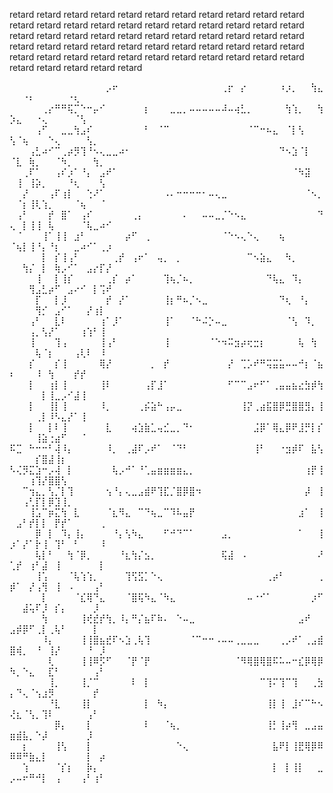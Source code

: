 retard retard retard retard retard retard retard retard retard retard retard retard retard retard retard retard retard retard retard retard retard retard retard retard retard retard retard retard retard retard retard retard retard retard retard retard retard retard retard retard retard retard retard retard retard retard retard retard retard retard retard retard retard retard retard retard retard retard retard retard

⠀⠀⠀⠀⠀⠀⠀⠀⠀⠀⠀⠀⠀⠀⠀⡠⠖⠀⠀⠀⠀⠀⠀⠀⠀⠀⠀⠀⠀⠀⠀⠀⠀⢀⡖⠀⡔⠀⠀⠀⠀⠀⠰⡰⡀⠀⠀⢳⣄⠀⠀⠐⠆⠀⠀⠀⠀⠀⠐⢆⠀⠀⠀⠀⠀
⠀⠀⠀⠀⠀⢀⡔⠛⠛⢯⡉⠑⠒⡤⠊⠀⠀⠀⠀⠀⠀⡆⠀⠀⠀⣀⣀⡀⠤⠤⠤⠤⠤⠼⠤⢴⣃⡀⠀⠀⠀⠀⠀⢳⢱⡀⠀⠀⢳⡱⣄⠀⠀⠐⢄⠀⠀⠀⠀⠈⢣⠀⠀⠀⠀
⠀⠀⠀⠀⢠⠋⠀⠀⣀⣀⢳⣠⠎⠀⠀⠀⠀⠀⠀⠀⠀⠃⠀⠈⠉⠀⠀⠀⠀⠀⠀⠀⠀⠀⠀⠀⠀⠈⠉⠒⠦⣄⠀⠈⡇⢣⠀⠀⠀⢣⠈⢦⠀⠀⠀⠑⢄⠀⠀⠀⠀⢣⡀⠀⠀
⠀⠀⠀⢠⣃⠴⠊⠉⢀⡴⡻⢹⠘⠢⢄⣀⣀⠴⠂⠀⠀⠀⠀⠀⠀⠀⠀⠀⠀⠀⠀⠀⠀⠀⠀⠀⠀⠀⠀⠀⠀⠀⠙⠢⣱⠈⡇⠀⠀⠈⣇⠀⢷⡀⠀⠀⠈⠳⡀⠀⠀⠀⢳⡀⠀
⠀⠀⢀⠏⠁⠀⠀⢠⠎⡰⠁⠘⡄⠀⣠⠞⠁⠀⠀⠀⠀⠀⠀⠀⠀⠀⠀⠀⠀⠀⠀⠀⠀⠀⠀⠀⠀⠀⠀⠀⠀⠀⠀⠀⠈⠳⣽⠀⠀⠀⢸⠀⢸⡵⡀⠀⠀⠀⠘⢆⠀⠀⠀⢣⠀
⠀⠀⡜⠀⠀⠀⢠⠏⢰⡇⠀⠀⢑⠜⠁⠀⠀⠀⠀⠀⠀⠀⠀⠀⠠⠄⠒⠒⠒⠒⠂⠤⢄⣀⠀⠀⠀⠀⠀⠀⠀⠀⠀⠀⠀⠀⠈⠢⡀⠀⠈⡆⢸⢇⢱⡀⠀⠀⠀⠈⢦⠀⠀⠈⠀
⠀⢠⠃⠀⠀⠀⡞⠀⣿⠁⠀⢠⠎⠀⠀⠀⠀⠀⠀⢀⡄⠀⠀⠀⠀⠀⠀⠄⠀⠀⠤⠤⣀⡈⠑⠢⣄⠀⠀⠀⠀⠀⠀⠀⠀⠀⠀⠀⠙⢄⠀⡇⢸⢸⠀⢧⠀⠀⠀⠀⠈⢧⣀⠴⠊
⠀⠈⠀⠀⠀⢸⠁⢸⢸⠀⣰⠃⠀⠀⠀⠀⠀⠀⡴⠋⠀⢀⠀⠀⠀⠀⠀⠀⠀⠀⠀⠀⠀⠈⠑⠢⢄⠑⢄⠀⠀⠀⢦⠀⠀⠀⠀⠀⠀⠈⢦⡇⢸⠘⡄⠘⡆⠀⠀⣀⠴⠊⠁⢀⡰
⠀⠀⠀⠀⠀⡇⠀⡎⢸⢠⠃⠀⠀⠀⠀⠀⢀⡞⠀⢠⠖⠁⠀⢤⡀⠀⡀⠀⠀⠀⠀⠀⠀⠀⠀⠀⠀⠉⠢⣵⣄⠀⠀⠳⡀⠀⠀⠀⠀⠀⠀⢳⡌⠀⡇⠀⢷⡠⠊⠁⠀⣠⡔⡏⡜
⠀⠀⠀⠀⢸⠀⠀⡇⢸⡎⠀⠀⠀⠀⠀⢀⡎⠀⡴⠁⠀⠀⠀⠀⢹⢦⡈⠦⡀⠀⠀⠀⠀⠀⠀⠀⠀⠀⠀⠀⠙⢧⣄⠀⠹⡄⠀⠀⠀⠀⠀⠀⢻⣠⣃⡴⠋⠀⣠⠔⠊⠀⡇⢩⠞
⠀⠀⠀⠀⡏⠀⠀⡇⡸⠀⠀⠀⠀⠀⠀⡞⠀⡜⠁⠀⠀⠀⠀⠀⢸⡆⠛⠦⡈⠢⣀⠀⠀⠀⠀⠀⠀⠀⠀⠀⠀⠀⠙⢆⠀⠘⡄⠀⠀⠀⠀⠀⠀⢻⡊⠀⣠⠊⠁⠀⠀⡜⢰⡇⠀
⠀⠀⠀⢠⠃⠀⠀⣇⠇⠀⠀⠀⠀⠀⢰⠁⡸⠁⠀⠀⠀⠀⠀⠀⢸⠁⠀⠀⠈⠓⠬⡑⠤⣀⠀⠀⠀⠀⠀⠀⠀⠀⠀⠈⢣⠀⠹⡀⠀⠀⠀⠀⢠⡀⢣⡜⠁⠀⠀⠀⢰⢱⠃⢸⠀
⠀⠀⠀⢸⠀⠀⠀⢹⢠⠀⠀⠀⠀⠀⢸⢠⠃⠀⠀⠀⠀⠀⠀⠀⢸⠀⠀⠀⠀⠀⠀⠈⠑⠲⠭⣲⡴⢖⣒⡆⠀⠀⠀⠀⠀⢧⠀⢳⠀⠀⠀⠀⠀⢧⠈⡆⠀⠀⠀⢠⢇⠇⠀⠸⠀
⠀⠀⠀⡎⠀⠀⠀⡎⢸⠀⠀⠀⠀⠀⢿⡜⠀⠀⠀⠀⠀⠀⡀⠀⡞⠀⠀⠀⠀⠀⠀⠀⠀⠀⡜⠀⢉⡡⠞⠛⢭⣭⣥⠤⠤⠚⡆⠈⣦⠆⠀⠀⠀⠸⠀⢳⠀⠀⠀⡞⡞⠀⠀⠀⠀
⠀⠀⠀⡇⠀⠀⢰⡇⢸⠀⠀⠀⠀⠀⢸⠇⠀⠀⠀⠀⠀⢠⡏⣸⠁⠀⠀⠀⠀⠀⠀⠀⠀⠀⠋⠉⠉⣠⠖⠋⠁⢀⣤⣤⣦⣔⣳⡾⢳⠀⠀⠀⠀⠀⡇⢸⣀⡠⠊⣼⢸⠀⠀⠀⠀
⠀⠀⠀⡇⠀⠀⢸⡇⢸⠀⠀⠀⠀⠀⠸⡀⠀⠀⠀⠀⢀⡮⣵⠓⢠⡤⣀⠀⠀⠀⠀⠀⠀⠀⠀⠀⢸⡝⢀⣴⣯⣿⡿⣛⣿⣿⣻⡄⢸⠀⠀⠀⠀⢀⡇⠸⠣⣄⡜⠁⢸⠀⠀⠀⠀
⠀⠀⠀⡇⠀⠀⡇⠇⢸⠀⠀⠀⠀⠀⠀⣇⠀⠀⠀⢴⣱⣷⣁⢤⣊⣀⡀⠙⠂⠀⠀⠀⠀⠀⠀⠀⠀⠀⣨⡿⠁⢿⣄⡿⠟⣸⡛⡇⡎⠀⠀⠀⠀⢸⣵⢐⣴⠋⠀⠀⠈⠀⠀⠀⠀
⠯⣉⠀⠓⠒⠒⠃⢼⠸⡄⠀⠀⠀⠀⠀⠸⡀⠀⢀⣼⠏⡠⠞⠁⠀⠈⠙⠃⠀⠀⠀⠀⠀⠀⠀⠀⠀⠀⢸⠃⠀⠀⠐⣲⡾⠏⠀⣧⢣⠀⠀⠀⠀⡎⣿⣼⢸⡆⠀⠀⠀⠀⠀⠀⠀
⠣⢌⡻⣍⣱⠒⡠⢼⠀⡇⠀⠀⠀⠀⠀⠀⢧⡠⠚⠁⠘⢁⣤⣶⣶⣶⣶⣄⡀⠀⠀⠀⠀⠀⠀⠀⠀⠀⠀⠀⠀⠀⠀⠀⠀⠀⢰⡟⢸⠀⠀⠀⢰⢹⡜⣿⣿⢣⠀⠀⠀⠀⠀⠀⠀
⠀⠀⠉⢲⣄⡀⢣⡈⡇⢹⠀⠀⠀⠀⠀⢢⠘⡄⢄⣀⣠⣾⠟⢹⣏⡈⣿⡿⣿⠲⠀⠀⠀⠀⠀⠀⠀⠀⠀⠀⠀⠀⠀⠀⠀⠀⡼⠀⢸⠀⠀⢠⢃⡏⡇⡿⣹⢸⡀⠀⠀⠀⠀⠀⠀
⠀⠀⠀⢸⣡⠉⡶⣍⢳⠀⣇⠀⠀⠀⠀⠈⣆⠻⣄⠀⠉⠙⢦⣀⠉⠹⠧⣤⡟⠀⠀⠀⠀⠀⠀⠀⠀⠀⠀⠀⠀⠀⠀⠀⠀⣰⠁⠀⢸⠀⣠⠃⡞⡇⡇⠀⡟⡞⠁⠀⠀⠀⠀⢀⠀
⠀⠀⠀⠀⡿⠀⡇⠀⠹⡄⢸⡄⠀⠀⠀⠀⠘⡄⢣⠳⣄⠀⠀⠀⠋⠚⠙⠉⠁⠀⠀⠀⠀⣠⡀⠀⠀⠀⠀⠀⠀⠀⠀⠀⠀⠁⠀⠀⢸⡰⠁⡜⠁⡗⢸⠀⢹⠃⠀⠃⠀⠀⠀⠸⠀
⠀⠀⠀⠀⢧⡇⠃⠀⠀⢳⠈⡿⡀⠀⠀⠀⠀⠘⣆⢳⡌⣢⡀⠀⠀⠀⠀⠀⠀⠀⠀⠀⠀⢯⣼⠀⠠⠀⠀⠀⠀⠀⠀⠀⠀⠀⠀⠀⠜⢁⡞⠀⢰⠃⣼⠀⢸⠀⠀⠀⠀⠀⠀⡇⠀
⠀⠀⠀⠀⢸⢡⠀⠀⠀⠈⢧⢱⢱⡀⠀⠀⠀⠀⢹⢫⣫⡁⠑⢄⠀⠀⠀⠀⠀⠀⠀⠀⠀⠀⠀⠀⠀⠀⠀⠀⢀⡴⠃⠀⠀⠀⠀⠀⢀⡾⠁⠀⡜⢠⢻⠀⢸⠀⠠⠀⠀⠀⢠⠃⠀
⠀⠀⠀⠀⠀⡇⠀⠀⠀⠀⠈⣎⢿⠙⣄⠀⠀⠀⠈⣿⢯⠳⣄⠈⠳⣄⠀⠀⠀⠀⠀⠀⠀⠀⠀⠀⠀⠤⠐⠊⠁⠀⠀⠀⠀⠀⠀⡰⠋⠀⠀⣼⢥⠏⡸⠀⡎⡄⠀⠀⠀⠀⡸⠀⠀
⠀⠀⠀⠀⠀⢳⠀⠀⠀⠀⠀⢸⢞⣞⡞⢳⡀⠸⡄⠛⡌⣦⠏⠷⠄⠀⠑⠤⣀⠀⠀⠀⠀⠀⠀⠀⠀⠀⠀⠀⠀⠀⠀⠀⠀⣠⠞⠀⠀⣠⡾⡿⠋⢀⡇⢀⢧⠃⠀⠀⠀⠀⡇⠀⠀
⠀⠀⠀⠀⠀⠸⡄⠀⠀⠀⠀⢸⢸⣿⣦⣞⠏⠢⣱⢀⢧⢹⠀⠀⠀⠀⠀⠀⠈⠉⠒⠒⠠⠤⠤⢀⣀⣀⣀⠀⠀⠀⢀⡠⠞⠁⢀⣠⣾⣿⢾⡀⠀⠘⠀⢸⡜⠀⠀⠀⠀⠘⠀⡸⠀
⠀⠀⠀⠀⠀⠀⢇⠀⠀⠀⠀⢸⢸⠿⡫⠋⠀⠀⠈⡟⠈⡟⠀⠀⠀⠀⠀⠀⠀⠀⠀⠀⠀⠀⠀⠈⠻⢿⣿⢿⣿⠯⠥⠤⠒⣎⡿⢿⡿⠳⡀⠑⣄⠀⠀⣏⠃⠀⠀⠀⠀⠀⢠⠃⠀
⠀⠀⠀⠀⠀⠀⢸⡀⠀⠀⠀⢸⡈⠉⠀⠀⠀⠀⠀⠇⠀⡇⠀⠀⠀⠀⠀⠀⠀⠀⠀⠀⠀⠀⠀⠀⠀⠀⠀⠉⢹⠍⢹⠉⢹⠀⠀⢀⣳⡄⠙⢄⠈⢢⣰⡻⠀⠀⠀⠀⠀⠀⡞⠀⠀
⠀⠀⠀⠀⠀⠀⠘⣇⠀⠀⠀⢸⡇⠀⠀⠀⠀⠀⠀⠀⠀⡇⠀⠳⡄⠀⠀⠀⠀⠀⠀⠀⠀⠀⠀⠀⠀⠀⠀⠀⢸⡇⢸⠀⣸⠎⠉⠓⠢⢜⣆⠈⢣⡀⢹⠇⠀⠀⠀⠀⠀⢠⠃⠀⠀
⠀⠀⠀⠀⠀⠀⠀⡿⡄⠀⠀⠀⡇⠀⠀⠀⠀⠀⠀⠀⠀⠇⠀⠀⠈⢦⡀⠀⠀⠀⠀⠀⠀⠀⠀⠀⠀⠀⠀⠀⢸⡃⢸⡴⢻⠀⣀⣠⣤⣶⣾⣧⡀⠑⡼⠀⠀⠀⠀⠀⠀⡸⠀⠀⠀
⠀⠀⡆⠀⠀⠀⠀⢸⢣⠀⠀⠀⡇⠀⠀⠀⠀⠀⠀⠀⠀⠀⠀⠀⠀⠀⠑⢄⠀⠀⠀⠀⠀⠀⠀⠀⠀⠀⠀⠀⠀⣧⠟⡇⢸⣟⢿⡿⠿⠿⠿⠛⣷⣄⡇⠀⠀⠀⠀⠀⠀⡇⠀⡴⠀
⠀⠀⢱⠀⠀⠀⠀⠈⡎⡆⠀⠀⡷⡄⠀⠀⠀⠀⠀⠀⠀⠀⠀⠀⠀⠀⠀⠀⠀⠀⠀⠀⠀⠀⠀⠀⠀⠀⠀⠀⠀⡇⠀⡇⢸⡇⠀⠀⣀⡠⠤⠖⠛⠚⡇⠀⢠⠀⠀⠀⢠⠃⢰⠃⠀
